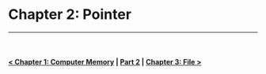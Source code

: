Chapter 2: Pointer
==================

<hr />
<br />

#### [< Chapter 1: Computer Memory](./../chapter_01/note.md) | [Part 2](./../part_2.md) | [Chapter 3: File >](./../chapter_03/note.md)